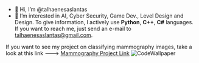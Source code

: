 - 👋 Hi, I’m @talhaenesaslantas
- 👀 I’m interested in AI, Cyber Security, Game Dev., Level Design and Design.
To give information, I actively use **Python**, **C++**, **C#** languages.
If you want to reach me, just send an e-mail to talhaenesaslantas@gmail.com.

If you want to see my project on classifying mammography images, take a look at this link ---> [Mammography Project Link](https://github.com/talhaenesaslantas/MammographyImageClassification2024)
![CodeWallpaper](https://preview.redd.it/gk4cplcv63v61.png?width=1080&crop=smart&auto=webp&s=e77caa9b2956f1cbadf04a949222de4ef5d981b6)

